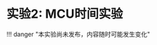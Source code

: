 # 实验2: MCU时间实验

!!! danger "本实验尚未发布，内容随时可能发生变化"

<div style="display:none">

这次实验，目的在于熟悉C语言在嵌入式开发中的使用，学习如何通过串口输出数据给PC，理解如何用C语言操纵MCU的时间。

本实验配有[实验指南](lab2_guide.md)。

## 实验目的

1. 熟练掌握编写MCU程序的一般方法；
2. 掌握PC上的串口软件，掌握MCU串口程序编写方法；
3. 掌握MCU的中断响应程序编写方法；
4. 熟练掌握MCU的时钟中断配置和时钟中断程序响应程序的编写方法；
5. 掌握MCU程序的定时和获得时间的方法（采用SysTick和定时器中断两种方法）。

## 实验器材

### 硬件

较实验1增加一块USB转串口模块（CP2102）。

### 软件

采用和实验1相同的软件。

选择合适的串口软件，如Putty（Windows）、picocom（Linux、macOS）。

## 实验步骤

> 此为实验报告的整体步骤，具体的实验步骤请参考 **<u>[实验指南](lab2_guide.md)</u>** 。

1. 恢复实验1的连线和程序；
2. 编写程序，从串口以轮询方式输出“Hello World”；
3. 编写程序，从串口输出测量到的按钮按下到抬起的时间长度（同样要注意去抖动）；
4. 编写程序，从某个GPIO口输出方波；
5. 组内两位同学交叉连线，一位同学的MCU输出脉冲，另一位同学的MCU测量这个脉冲的高电平时间长度（注意两块板子要共地）。

## 扩展内容

1. 在轮询之外，用中断、DMA两种方式来输出串口数据；
2. 用引脚中断来处理按钮和测量时间；
3. 试探能够测量的最小脉冲宽度。

## 实验报告要求

> 此为实验报告的整体要求，具体的实验步骤请参考 **<u>[实验指南](lab2_guide.md)</u>** 。

1. 画出你所实际实施的连接示意图；
2. 给出实际拍摄的板卡连接照片；
3. 给出所用的器材的列表；
4. 给出实验各步骤的源代码和实验结果；
5. 说明其他所做的扩展内容的情况。

## 验收要求

</div>